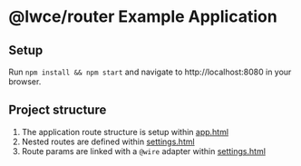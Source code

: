 # @lwce/router Example Application

## Setup

Run `npm install && npm start` and navigate to http://localhost:8080
in your browser.

## Project structure

1. The application route structure is setup within [app.html](./src/modules/my/app/app.html)
2. Nested routes are defined within [settings.html](./src/modules/my/settings/settings.html)
3. Route params are linked with a `@wire` adapter within [settings.html](./src/modules/my/product/product.js)
